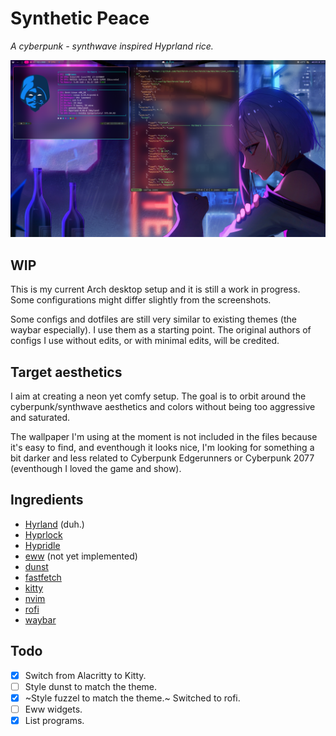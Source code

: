 # Synthetic Peace
*A cyberpunk - synthwave inspired Hyprland rice.*

![screenshot1](screenshots/screenshot.png)

## WIP

This is my current Arch desktop setup and it is still a work in progress. Some configurations might differ slightly from the screenshots.

Some configs and dotfiles are still very similar to existing themes (the waybar especially). I use them as a starting point. The original authors of configs I use without edits, or with minimal edits, will be credited.

## Target aesthetics

I aim at creating a neon yet comfy setup. The goal is to orbit around the cyberpunk/synthwave aesthetics and colors without being too aggressive and saturated.

The wallpaper I'm using at the moment is not included in the files because it's easy to find, and eventhough it looks nice, I'm looking for something a bit darker and less related to Cyberpunk Edgerunners or Cyberpunk 2077 (eventhough I loved the game and show).

## Ingredients
- [Hyrland](https://github.com/hyprwm/Hyprland) (duh.)
- [Hyprlock](https://github.com/hyprwm/hyprlock)
- [Hypridle](https://github.com/hyprwm/hypridle)
- [eww](https://github.com/elkowar/eww) (not yet implemented)
- [dunst](https://github.com/dunst-project/dunst)
- [fastfetch](https://github.com/fastfetch-cli/fastfetch)
- [kitty](https://github.com/kovidgoyal/kitty)
- [nvim](https://github.com/neovim/neovim)
- [rofi](https://github.com/davatorium/rofi)
- [waybar](https://github.com/Alexays/Waybar)

## Todo

- [x] Switch from Alacritty to Kitty.
- [ ] Style dunst to match the theme.
- [x] ~Style fuzzel to match the theme.~ Switched to rofi.
- [ ] Eww widgets.
- [x] List programs.
